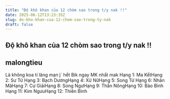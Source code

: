 ```yaml
---
title: "Độ khô khan của 12 chòm sao trong t/y nak !!"
date: 2025-06-12T13:23:35Z
slug: do-kho-khan-cua-12-chom-sao-trong-ty-nak
draft: false
---
```


## Độ khô khan của 12 chòm sao trong t/y nak !!

## malongtieu

Là không koa tí lãng mạn j` hết  Bik ngay MK nhất mak 
Hạng 1: Ma Kết ​Hạng 2: Sư Tử ​Hạng 3: Bạch Dương​Hạng 4: Xử Nữ​Hạng 5: Song Tử ​Hạng 6: Nhân Mã​Hạng 7: Cự Giải​Hạng 8: Song Ngư​Hạng 9: Thần Nông​Hạng 10: Bảo Bình ​Hạng 11: Kim Ngưu​Hạng 12: Thiên Bình​